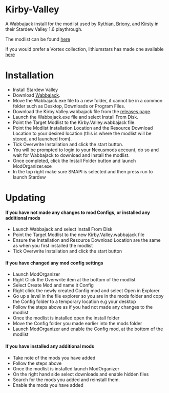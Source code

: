 # Kirby-Valley

A Wabbajack install for the modlist used by [Rythian](https://www.twitch.tv/rythian), [Briony](https://www.twitch.tv/brionykay), and [Kirsty](https://www.twitch.tv/kirsty) in their Stardew Valley 1.6 playthrough.  

The modlist can be found [here](https://github.com/Tom-Ayling/Kirby-Valley/blob/main/Modlist.md)

If you would prefer a Vortex collection, lithiumstars has made one available [here](https://next.nexusmods.com/stardewvalley/collections/9cchjn?tab=about)


# Installation

- Install Stardew Valley
- Download [Wabbajack](https://www.wabbajack.org/).  
- Move the Wabbajack.exe file to a new folder, it cannot be in a common folder such as Desktop, Downloads or Program Files.  
- Download the Kirby.Valley.wabbajack file from the [releases page](https://github.com/Tom-Ayling/Kirby-Valley/releases).  
- Launch the Wabbajack.exe file and select Install From Disk.  
- Point the Target Modlist to the Kirby.Valley.wabbajack file.  
- Point the Modlist Installation Location and the Resource Download Location to your desired location (this is where the modlist will be stored, and launched from).  
- Tick Overwrite Installation and click the start button.
- You will be prompted to login to your Nexusmods account, do so and wait for Wabbajack to download and install the modlist.  
- Once completed, click the Install Folder button and launch ModOrganizer.exe  
- In the top right make sure SMAPI is selected and then press run to launch Stardew  


# Updating

#### If you have not made any changes to mod Configs, or installed any additional mods
- Launch Wabbajack and select Install From Disk
- Point the Target Modlist to the new Kirby.Valley.wabbajack file
- Ensure the Installation and Resource Download Location are the same as when you first installed the modlist
- Tick Overwrite Installation and click the start button 


#### If you have changed any mod config settings
- Launch ModOrganizer
- Right Click the Overwrite item at the bottom of the modlist
- Select Create Mod and name it Config
- Right click the newly created Config mod and select Open in Explorer
- Go up a level in the file explorer so you are in the mods folder and copy the Config folder to a temporary location e.g your desktop
- Follow the steps above as if you had not made any changes to the modlist
- Once the modlist is installed open the install folder
- Move the Config folder you made earlier into the mods folder
- Launch ModOrganizer and enable the Config mod, at the bottom of the modlist

#### If you have installed any additional mods
- Take note of the mods you have added
- Follow the steps above
- Once the modlist is installed launch ModOrganizer
- On the right hand side select downloads and enable hidden files
- Search for the mods you added and reinstall them.
- Enable the mods you have added 
